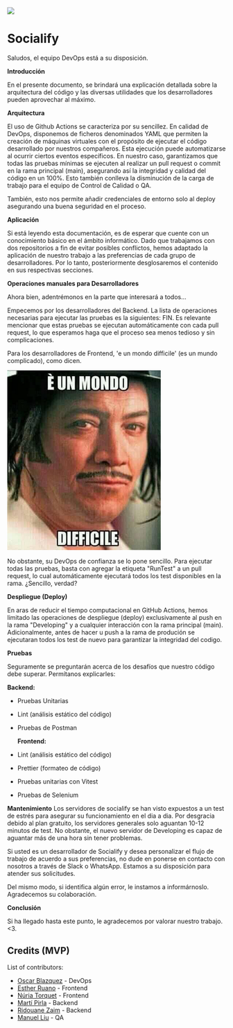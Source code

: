 <img src="https://github.com/UB-ES-2023-F3/SocialifyFrontend/assets/44063174/509e9256-8887-4a14-831e-0a6d726ae7b1" width="400" align="center" />

# Socialify

Saludos, el equipo DevOps está a su disposición. 

**Introducción**

En el presente documento, se brindará una explicación detallada sobre la arquitectura del código y las diversas utilidades que los desarrolladores pueden aprovechar al máximo.

**Arquitectura**

El uso de Github Actions se caracteriza por su sencillez. En calidad de DevOps, disponemos de ficheros denominados YAML que permiten la creación de máquinas virtuales con el propósito de ejecutar el código desarrollado por nuestros compañeros. Esta ejecución puede automatizarse al ocurrir ciertos eventos específicos. En nuestro caso, garantizamos que todas las pruebas mínimas se ejecuten al realizar un pull request o commit en la rama principal (main), asegurando así la integridad y calidad del código en un 100%. Esto también conlleva la disminución de la carga de trabajo para el equipo de Control de Calidad o QA.

También, esto nos permite añadir credenciales de entorno solo al deploy asegurando una buena seguridad en el proceso. 

**Aplicación**

Si está leyendo esta documentación, es de esperar que cuente con un conocimiento básico en el ámbito informático. Dado que trabajamos con dos repositorios a fin de evitar posibles conflictos, hemos adaptado la aplicación de nuestro trabajo a las preferencias de cada grupo de desarrolladores. Por lo tanto, posteriormente desglosaremos el contenido en sus respectivas secciones.

**Operaciones manuales para Desarrolladores**

Ahora bien, adentrémonos en la parte que interesará a todos...

Empecemos por los desarrolladores del Backend. La lista de operaciones necesarias para ejecutar las pruebas es la siguientes: FIN. Es relevante mencionar que estas pruebas se ejecutan automáticamente con cada pull request, lo que esperamos haga que el proceso sea menos tedioso y sin complicaciones.

Para los desarrolladores de Frontend, 'e un mondo difficile' (es un mundo complicado), como dicen. 

<img src="../difficile.png"/>

No obstante, su DevOps de confianza se lo pone sencillo. Para ejecutar todas las pruebas, basta con agregar la etiqueta "RunTest" a un pull request, lo cual automáticamente ejecutará todos los test disponibles en la rama. ¿Sencillo, verdad? 

**Despliegue (Deploy)**

En aras de reducir el tiempo computacional en GitHub Actions, hemos limitado las operaciones de despliegue (deploy) exclusivamente al push en la rama "Developing" y a cualquier interacción con la rama principal (main). Adicionalmente, antes de hacer u push a la rama de produción se ejecutaran todos los test de nuevo para garantizar la integridad del codigo.

**Pruebas**

Seguramente se preguntarán acerca de los desafíos que nuestro código debe superar. Permítanos explicarles:

   **Backend:**



* Pruebas Unitarias
* Lint (análisis estático del código)
* Pruebas de Postman
  

   **Frontend:**

* Lint (análisis estático del código)
* Prettier (formateo de código)
* Pruebas unitarias con Vitest
* Pruebas de Selenium

**Mantenimiento**
Los servidores de socialify se han visto expuestos a un test de estrés para asegurar su funcionamiento en el dia a dia. Por desgracia debido al plan gratuito, los servidores generales solo aguantan 10-12 minutos de test. No obstante, el nuevo servidor de Developing es capaz de aguantar más de una hora sin tener problemas.

Si usted es un desarrollador de Socialify y desea personalizar el flujo de trabajo de acuerdo a sus preferencias, no dude en ponerse en contacto con nosotros a través de Slack o WhatsApp. Estamos a su disposición para atender sus solicitudes.

Del mismo modo, si identifica algún error, le instamos a informárnoslo. Agradecemos su colaboración.

**Conclusión**

Si ha llegado hasta este punto, le agradecemos por valorar nuestro trabajo.<3.

## Credits (MVP)
List of contributors:
- [Oscar Blazquez]() - DevOps
- [Esther Ruano]() - Frontend
- [Núria Torquet]() - Frontend
- [Martí Pirla]() - Backend
- [Ridouane Zaim]() - Backend
- [Manuel Liu]() - QA


    

